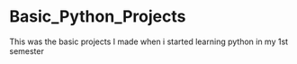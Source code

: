 # Basic_Python_Projects
This was the basic projects I made when i started learning python in my 1st semester
